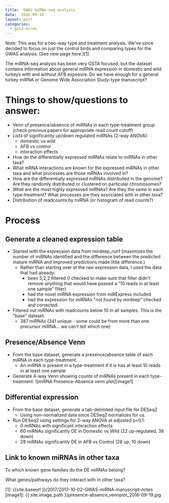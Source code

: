```yaml
---
title:  GWAS miRNA-seq analysis
date:  2016-09-14
layout: post
categories:
  - gsta mirna
---
```

Note: This was for a two-way type and treatment analysis. We've since decided to focus on just the control birds and comparing types for the GWAS analysis. [See new page here.][1]

The miRNA-seq analysis has been very GSTA focused, but the dataset contains information about general miRNA expression in domestic and wild turkeys with and without AFB exposure. Do we have enough for a general turkey miRNA or Genome Wide Association Study-type manuscript?

# Things to show/questions to answer:

  * Venn of presence/absence of miRNAs in each type-treatment group (check previous papers for appropriate read count cutoff)
  * Lists of significantly up/down regulated miRNAs (2-way ANOVA):
    * domestic vs wild
    * AFB vs control
    * interaction effects
  * How do the differentially expressed miRNAs relate to miRNAs in other taxa?
  * What mRNA interactions are known for the expressed miRNAs in other taxa and what processes are those mRNAs involved in?
  * How are the differentially expressed miRNAs distributed in the genome? Are they randomly distributed or clustered on particular chromosomes?
  * What are the most highly expressed miRNAs? Are they the same in each type-treatment? What processes are they associated with in other taxa?
  * Distribution of readcounts by miRNA (or histogram of read counts?)

# Process

## Generate a cleaned expression table

  * Started with the expression data from mirdeep_run1 (maximizes the number of miRNAs identified and the difference between the predicted mature miRNA and improved predictions made little difference.)
    * Rather than starting over at the raw expression data, I used the data that had already:
      * been 5,2,2 filtered (I checked to make sure that filter didn't remove anything that would have passed a "10 reads in at least one sample" filter)
      * had the novel miRNA expression from miRExpress included
      * had the expression for miRNAs "not found by mirdeep" checked and corrected.
  * Filtered out miRNAs with readcounts below 10 in all samples. This is the "base" dataset.
    * 387 miRNAs (341 unique - some could be from more than one precursor miRNA... we can't tell which one)

## Presence/Absence Venn

  * From the base dataset, generate a presence/absence table of each miRNA in each type-treatment.
    * An miRNA is present in a type-treatment if it is has at least 10 reads in at least one sample
  * Generate 4-way Venn showing counts of miRNAs present in each type-treatment:
    ![miRNA Presence-Absence venn plot][image1]

## Differential expression

  * From the base dataset, generate a tab-delimited input file for DESeq2
    * Using non-normalized data since DESeq2 normalizes for us.
  * Run DESeq2 using settings for 2-way ANOVA at adjusted p<0.1:
    * 0 miRNAs with significant interaction effects
    * 60 miRNAs significantly DE in Domestic vs Wild (22 up-regulated, 38 down)
    * 28 miRNAs significantly DE in AFB vs Control (28 up, 10 down)

## Link to known miRNAs in other taxa

  To which known gene families do the DE miRNAs belong?

  What genes/pathways do they interact with in other taxa?

[1]: {{site.baseurl }}/2017/2017-10-02-GWAS-miRNA-manuscript-notes
[image1]: {{ site.image_path }}presence-absence_vennplot_2016-09-19.jpg
